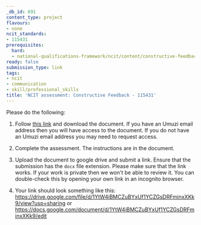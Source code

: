 ```yaml
---
_db_id: 691
content_type: project
flavours:
- none
ncit_standards:
- 115431
prerequisites:
  hard:
  - national-qualifications-framework/ncit/content/constructive-feedback
ready: false
submission_type: link
tags:
- ncit
- communication
- skill/professional_skills
title: 'NCIT assessment: Constructive Feedback - 115431'
---
```


Please do the following:

1. Follow [this link](https://drive.google.com/file/d/1nYgboCndwZVILwfTILrdryTVPae_UHYe/view?usp=sharing) and download the document. If you have an Umuzi email address then you will have access to the document. If you do not have an Umuzi email address you may need to request access.

2. Complete the assessment. The instructions are in the document. 
   
3. Upload the document to google drive and submit a link. Ensure that the submission has the `docx` file extension. Please make sure that the link works. If your work is private then we won't be able to review it. You can double-check this by opening your own link in an incognito browser.  

4. Your link should look something like this:
https://drive.google.com/file/d/1YtW4iBMCZuBYxUf1YCZGsDRFminxXKk9/view?usp=sharing or https://docs.google.com/document/d/1YtW4iBMCZuBYxUf1YCZGsDRFminxXKk9/edit